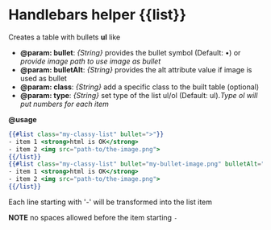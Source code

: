 # Handlebars helper {{list}}

Creates a table with bullets **ul** like

- __@param: bullet__: _{String}_ provides the bullet symbol (Default: •) or _provide image path to use image as bullet_
- __@param: bulletAlt__: _{String}_ provides the alt attribute value if image is used as bullet
- __@param: class__: _{String}_ add a specific class to the built table (optional)
- __@param: type__: _{String}_ set type of the list ul/ol (Default: ul)._Type ol will put numbers for each item_

__@usage__

```handlebars
{{#list class="my-classy-list" bullet=">"}}
- item 1 <strong>html is OK</strong>
- item 2 <img src="path-to/the-image.png">
{{/list}}
{{#list class="my-classy-list" bullet="my-bullet-image.png" bulletAlt="-" type="ol"}}
- item 1 <strong>html is OK</strong>
- item 2 <img src="path-to/the-image.png">
{{/list}}
```
Each line starting with '-' will be transformed into the list item

__NOTE__ no spaces allowed before the item starting `-`